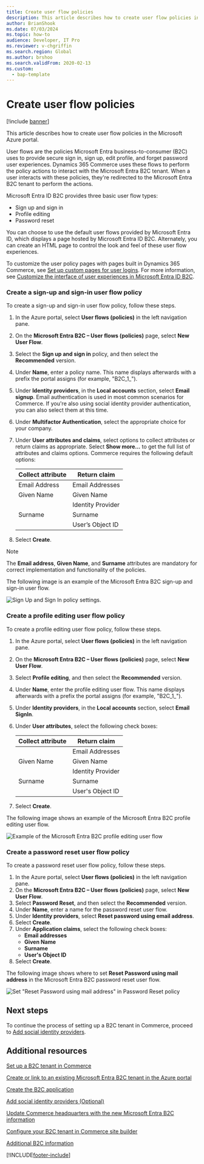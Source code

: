 ```yaml
---
title: Create user flow policies
description: This article describes how to create user flow policies in the Microsoft Azure portal.
author: BrianShook
ms.date: 07/03/2024
ms.topic: how-to
audience: Developer, IT Pro
ms.reviewer: v-chgriffin
ms.search.region: Global
ms.author: brshoo
ms.search.validFrom: 2020-02-13
ms.custom: 
  - bap-template
---
```


# Create user flow policies

[!include [banner](../includes/banner.md)]

This article describes how to create user flow policies in the Microsoft Azure portal.

User flows are the policies Microsoft Entra business-to-consumer (B2C) uses to provide secure sign in, sign up, edit profile, and forget password user experiences. Dynamics 365 Commerce uses these flows to perform the policy actions to interact with the Microsoft Entra B2C tenant. When a user interacts with these policies, they're redirected to the Microsoft Entra B2C tenant to perform the actions.

Microsoft Entra ID B2C provides three basic user flow types:
- Sign up and sign in
- Profile editing
- Password reset

You can choose to use the default user flows provided by Microsoft Entra ID, which displays a page hosted by Microsoft Entra ID B2C. Alternately, you can create an HTML page to control the look and feel of these user flow experiences. 

To customize the user policy pages with pages built in Dynamics 365 Commerce, see [Set up custom pages for user logins](../custom-pages-user-logins.md). For more information, see [Customize the interface of user experiences in Microsoft Entra ID B2C](/azure/active-directory-b2c/tutorial-customize-ui).

### Create a sign-up and sign-in user flow policy

To create a sign-up and sign-in user flow policy, follow these steps.

1. In the Azure portal, select **User flows (policies)** in the left navigation pane.
1. On the **Microsoft Entra B2C – User flows (policies)** page, select **New User Flow**.
1. Select the **Sign up and sign in** policy, and then select the **Recommended** version.
1. Under **Name**, enter a policy name. This name displays afterwards with a prefix the portal assigns (for example, "B2C_1_").
1. Under **Identity providers**, in the **Local accounts** section, select **Email signup**. Email authentication is used in most common scenarios for Commerce. If you're also using social identity provider authentication, you can also select them at this time.
1. Under **Multifactor Authentication**, select the appropriate choice for your company. 
1. Under **User attributes and claims**, select options to collect attributes or return claims as appropriate. Select **Show more...** to get the full list of attributes and claims options. Commerce requires the following default options:

    | **Collect  attribute** | **Return  claim** |
    | ---------------------- | ----------------- |
    | Email Address          | Email Addresses   |
    | Given Name             | Given Name        |
    |                        | Identity Provider |
    | Surname                | Surname           |
    |                        | User’s Object ID  |

1. Select **Create**.

> [!NOTE]
> The **Email address**, **Given Name**, and **Surname** attributes are mandatory for correct implementation and functionality of the policies.

The following image is an example of the Microsoft Entra B2C sign-up and sign-in user flow.

![Sign Up and Sign In policy settings.](../media/B2CImage_11.png)

   
### Create a profile editing user flow policy

To create a profile editing user flow policy, follow these steps.

1. In the Azure portal, select **User flows (policies)** in the left navigation pane.
1. On the **Microsoft Entra B2C – User flows (policies)** page, select **New User Flow**.
1. Select **Profile editing**, and then select the **Recommended** version.
1. Under **Name**, enter the profile editing user flow. This name displays afterwards with a prefix the portal assigns (for example, "B2C_1_").
1. Under **Identity providers**, in the **Local accounts** section, select **Email SignIn**.
1. Under **User attributes**, select the following check boxes:
    
    | **Collect  attribute** | **Return  claim** |
    | ---------------------- | ----------------- |
    |                        | Email Addresses   |
    | Given Name             | Given Name        |
    |                        | Identity Provider |
    | Surname                | Surname           |
    |                        | User's Object ID  |
    
1. Select **Create**.

The following image shows an example of the Microsoft Entra B2C profile editing user flow.

![Example of the Microsoft Entra B2C profile editing user flow](../media/B2CImage_12.png)

### Create a password reset user flow policy

To create a password reset user flow policy, follow these steps.

1. In the Azure portal, select **User flows (policies)** in the left navigation pane.
1. On the **Microsoft Entra B2C – User flows (policies)** page, select **New User Flow**.
1. Select **Password Reset**, and then select the **Recommended** version.
1. Under **Name**, enter a name for the password reset user flow.
1. Under **Identity providers**, select **Reset password using email address**.
1. Select **Create**.
1. Under **Application claims**, select the following check boxes:
    - **Email addresses**
    - **Given Name**
    - **Surname**
    - **User's Object ID**
1. Select **Create**.

The following image shows where to set **Reset Password using mail address** in the Microsoft Entra B2C password reset user flow.

![Set "Reset Password using mail address" in Password Reset policy](../media/B2CImage_13.png)

## Next steps

To continue the process of setting up a B2C tenant in Commerce, proceed to [Add social identity providers](add-social-identity-providers.md).

## Additional resources

[Set up a B2C tenant in Commerce](set-up-B2C-tenant.md)

[Create or link to an existing Microsoft Entra B2C tenant in the Azure portal](create-link-aad-b2c-tenant.md)

[Create the B2C application](create-b2c-app.md)

[Add social identity providers (Optional)](add-social-identity-providers.md)

[Update Commerce headquarters with the new Microsoft Entra B2C information](update-hq-aad-b2c-info.md)

[Configure your B2C tenant in Commerce site builder](config-b2c-tenant-site-builder.md)

[Additional B2C information](additional-b2c-info.md)


[!INCLUDE[footer-include](../../includes/footer-banner.md)]
